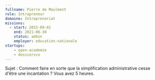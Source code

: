 ```yaml
---
fullname: Pierre de Maulmont
role: Intrapreneur
domaine: Intraprenariat
missions:
  - start: 2015-09-01
    end: 2021-06-30
    status: admin
    employer: education-nationale
startups:
    - open-academie
    - dossiersco
---
```


Sujet : Comment faire en sorte que la simplification administrative cesse d'être une incantation ? Vous avez 5 heures.
